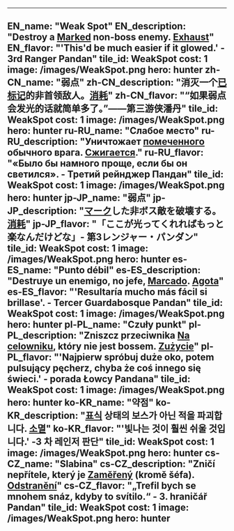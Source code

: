 ---

EN_name: "Weak Spot"
EN_description: "Destroy a <u>Marked</u> non-boss enemy. <u>Exhaust</u>"
EN_flavor: "'This'd be much easier if it glowed.' - 3rd Ranger Pandan"
tile_id: WeakSpot
cost: 1
image: /images/WeakSpot.png
hero: hunter
zh-CN_name: "弱点"
zh-CN_description: "消灭一个<u>已标记</u>的非首领敌人。<u>消耗</u>"
zh-CN_flavor: "“如果弱点会发光的话就简单多了。”——第三游侠潘丹"
tile_id: WeakSpot
cost: 1
image: /images/WeakSpot.png
hero: hunter
ru-RU_name: "Слабое место"
ru-RU_description: "Уничтожает <u>помеченного</u> обычного врага. <u>Сжигается</u>."
ru-RU_flavor: "«Было бы намного проще, если бы он светился». - Третий рейнджер Пандан"
tile_id: WeakSpot
cost: 1
image: /images/WeakSpot.png
hero: hunter
jp-JP_name: "弱点"
jp-JP_description: "<u>マーク</u>した非ボス敵を破壊する。<u>消耗</u>"
jp-JP_flavor: "「ここが光ってくれればもっと楽なんだけどな」- 第3レンジャー・パンダン"
tile_id: WeakSpot
cost: 1
image: /images/WeakSpot.png
hero: hunter
es-ES_name: "Punto débil"
es-ES_description: "Destruye un enemigo, no jefe, <u>Marcado</u>. <u>Agota</u>"
es-ES_flavor: "'Resultaría mucho más fácil si brillase'. - Tercer Guardabosque Pandan"
tile_id: WeakSpot
cost: 1
image: /images/WeakSpot.png
hero: hunter
pl-PL_name: "Czuły punkt"
pl-PL_description: "Zniszcz przeciwnika <u>Na celowniku</u>, który nie jest bossem. <u>Zużycie</u>"
pl-PL_flavor: "'Najpierw spróbuj duże oko, potem pulsujący pęcherz, chyba że coś innego się świeci.' - porada Łowcy Pandana"
tile_id: WeakSpot
cost: 1
image: /images/WeakSpot.png
hero: hunter
ko-KR_name: "약점"
ko-KR_description: "<u>표식</u> 상태의 보스가 아닌 적을 파괴합니다. <u>소멸</u>"
ko-KR_flavor: "'빛나는 것이 훨씬 쉬울 것입니다.' -3 차 레인저 판단"
tile_id: WeakSpot
cost: 1
image: /images/WeakSpot.png
hero: hunter
cs-CZ_name: "Slabina"
cs-CZ_description: "Zničí nepřítele, který je <u>Zaměřený</u> (kromě šéfa). <u>Odstranění</u>"
cs-CZ_flavor: "„Trefil bych se mnohem snáz, kdyby to svítilo.“ - 3. hraničář Pandan"
tile_id: WeakSpot
cost: 1
image: /images/WeakSpot.png
hero: hunter
---